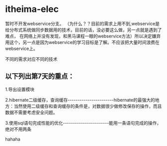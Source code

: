 # itheima-elec
<p>暂时不开发webservice分支。 （为什么？？目前的需求上用不到,webservice是给分布式系统做同步数据用的技术，目前的话，没必要这么做，另一点就是遇到了难点，
在网络上并没有发现，和黑马课程一眼的webservice方法）所以决定嫌弃用这个，另一点是因为webservice的学习目标是了解。不应该把大量时间浪费在webservice上。
  </p>
不同的需求对应不同的技术</br>
 <h2>以下列出第7天的重点：</h2>
 <p> 1.导出设置模块</p>
 <p> 2.hibernate二级缓存，查询缓存-----------------------hibernate的最强大的地方：当然使用二级缓存和查询缓存的条件是，对数据很少做修改保存的操作，而且数据不需要考虑安全问题。</p>
 <p>3.使用sql语句完成性能的优化-----------------------能用一条语句完成的操作，绝对不用两条</p>
 hahaha
